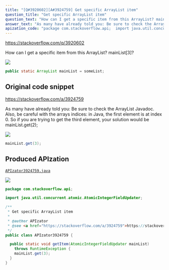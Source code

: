 ```yaml
---
title: "[Q#3920602][A#3924759] Get specific ArrayList item"
question_title: "Get specific ArrayList item"
question_text: "How can I get a specific item from this ArrayList? mainList[3]?"
answer_text: "As many have already told you: Be sure to check the ArrayList Javadoc. Also, be careful with the arrays indices: in Java, the first element is at index 0. So if you are trying to get the third element, your solution would be mainList.get(2);"
apization_code: "package com.stackoverflow.api;  import java.util.concurrent.atomic.AtomicIntegerFieldUpdater;  /**  * Get specific ArrayList item  *  * @author APIzator  * @see <a href=\"https://stackoverflow.com/a/3924759\">https://stackoverflow.com/a/3924759</a>  */ public class APIzator3924759 {    public static void getItem(AtomicIntegerFieldUpdater mainList)     throws RuntimeException {     mainList.get(3);   } }"
---
```


https://stackoverflow.com/q/3920602

How can I get a specific item from this ArrayList? mainList[3]?


<div class="code-logo"><img src="/stackoverflow.png" /></div>

```java
public static ArrayList mainList = someList;
```


## Original code snippet

https://stackoverflow.com/a/3924759

As many have already told you:
Be sure to check the ArrayList Javadoc.
Also, be careful with the arrays indices: in Java, the first element is at index 0. So if you are trying to get the third element, your solution would be mainList.get(2);

<div class="code-logo"><img src="/stackoverflow.png" /></div>

```java
mainList.get(3);
```

## Produced APIzation

[`APIzator3924759.java`](https://github.com/pasqualesalza/apization-temp-data/raw/master/search/APIzator3924759.java)

<div class="code-logo"><img src="/apizator.png" /></div>

```java
package com.stackoverflow.api;

import java.util.concurrent.atomic.AtomicIntegerFieldUpdater;

/**
 * Get specific ArrayList item
 *
 * @author APIzator
 * @see <a href="https://stackoverflow.com/a/3924759">https://stackoverflow.com/a/3924759</a>
 */
public class APIzator3924759 {

  public static void getItem(AtomicIntegerFieldUpdater mainList)
    throws RuntimeException {
    mainList.get(3);
  }
}

```